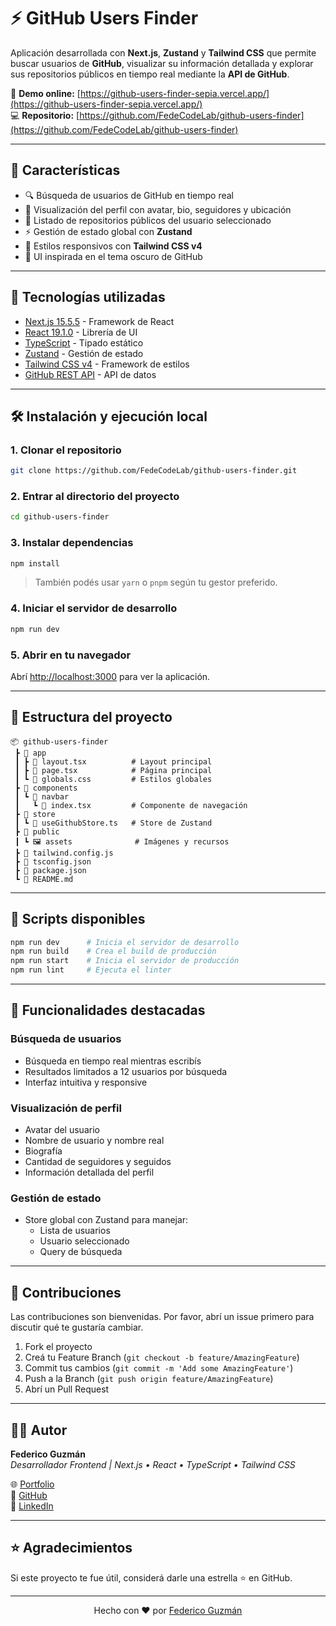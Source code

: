 # ⚡ GitHub Users Finder

Aplicación desarrollada con **Next.js**, **Zustand** y **Tailwind CSS** que permite buscar usuarios de **GitHub**, visualizar su información detallada y explorar sus repositorios públicos en tiempo real mediante la **API de GitHub**.

🔗 **Demo online:** [https://github-users-finder-sepia.vercel.app/](https://github-users-finder-sepia.vercel.app/)  
💻 **Repositorio:** [https://github.com/FedeCodeLab/github-users-finder](https://github.com/FedeCodeLab/github-users-finder)

---

## 🚀 Características

- 🔍 Búsqueda de usuarios de GitHub en tiempo real
- 👤 Visualización del perfil con avatar, bio, seguidores y ubicación
- 📂 Listado de repositorios públicos del usuario seleccionado
- ⚡ Gestión de estado global con **Zustand**
- 🎨 Estilos responsivos con **Tailwind CSS v4**
- 🌙 UI inspirada en el tema oscuro de GitHub

---

## 🧩 Tecnologías utilizadas

- [Next.js 15.5.5](https://nextjs.org/) - Framework de React
- [React 19.1.0](https://react.dev/) - Librería de UI
- [TypeScript](https://www.typescriptlang.org/) - Tipado estático
- [Zustand](https://github.com/pmndrs/zustand) - Gestión de estado
- [Tailwind CSS v4](https://tailwindcss.com/) - Framework de estilos
- [GitHub REST API](https://docs.github.com/en/rest) - API de datos

---

## 🛠️ Instalación y ejecución local

### 1. Clonar el repositorio
```bash
git clone https://github.com/FedeCodeLab/github-users-finder.git
```

### 2. Entrar al directorio del proyecto
```bash
cd github-users-finder
```

### 3. Instalar dependencias
```bash
npm install
```

> También podés usar `yarn` o `pnpm` según tu gestor preferido.

### 4. Iniciar el servidor de desarrollo
```bash
npm run dev
```

### 5. Abrir en tu navegador

Abrí [http://localhost:3000](http://localhost:3000) para ver la aplicación.

---

## 🧠 Estructura del proyecto
```
📦 github-users-finder
 ┣ 📂 app
 ┃ ┣ 📜 layout.tsx          # Layout principal
 ┃ ┣ 📜 page.tsx            # Página principal
 ┃ ┗ 📜 globals.css         # Estilos globales
 ┣ 📂 components
 ┃ ┗ 📂 navbar
 ┃   ┗ 📜 index.tsx         # Componente de navegación
 ┣ 📂 store
 ┃ ┗ 📜 useGithubStore.ts   # Store de Zustand
 ┣ 📂 public
 ┃ ┗ 🖼️ assets              # Imágenes y recursos
 ┣ 📜 tailwind.config.js
 ┣ 📜 tsconfig.json
 ┣ 📜 package.json
 ┗ 📜 README.md
```

---

## 🔧 Scripts disponibles
```bash
npm run dev      # Inicia el servidor de desarrollo
npm run build    # Crea el build de producción
npm run start    # Inicia el servidor de producción
npm run lint     # Ejecuta el linter
```

---

## 🌟 Funcionalidades destacadas

### Búsqueda de usuarios
- Búsqueda en tiempo real mientras escribís
- Resultados limitados a 12 usuarios por búsqueda
- Interfaz intuitiva y responsive

### Visualización de perfil
- Avatar del usuario
- Nombre de usuario y nombre real
- Biografía
- Cantidad de seguidores y seguidos
- Información detallada del perfil

### Gestión de estado
- Store global con Zustand para manejar:
  - Lista de usuarios
  - Usuario seleccionado
  - Query de búsqueda

---

## 🤝 Contribuciones

Las contribuciones son bienvenidas. Por favor, abrí un issue primero para discutir qué te gustaría cambiar.

1. Fork el proyecto
2. Creá tu Feature Branch (`git checkout -b feature/AmazingFeature`)
3. Commit tus cambios (`git commit -m 'Add some AmazingFeature'`)
4. Push a la Branch (`git push origin feature/AmazingFeature`)
5. Abrí un Pull Request

---

## 🧑‍💻 Autor

**Federico Guzmán**  
_Desarrollador Frontend | Next.js • React • TypeScript • Tailwind CSS_

🌐 [Portfolio](https://tu-portfolio.com)  
🐙 [GitHub](https://github.com/FedeCodeLab)  
💼 [LinkedIn](https://linkedin.com/in/tu-perfil)

---

## ⭐ Agradecimientos

Si este proyecto te fue útil, considerá darle una estrella ⭐ en GitHub.

---

<div align="center">
  Hecho con ❤️ por <a href="https://github.com/FedeCodeLab">Federico Guzmán</a>
</div>

